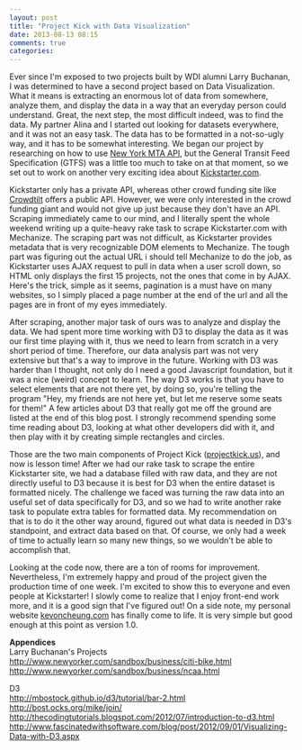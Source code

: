 ```yaml
---
layout: post
title: "Project Kick with Data Visualization"
date: 2013-08-13 08:15
comments: true
categories:
---
```


Ever since I'm exposed to two projects built by WDI alumni Larry Buchanan, I was determined to have a second project based on Data Visualization. What it means is extracting an enormous lot of data from somewhere, analyze them, and display the data in a way that an everyday person could understand. Great, the next step, the most difficult indeed, was to find the data. My partner Alina and I started out looking for datasets everywhere, and it was not an easy task. The data has to be formatted in a not-so-ugly way, and it has to be somewhat interesting. We began our project by researching on how to use <a href="http://datamine.mta.info/" target="_blank">New York MTA API</a>, but the General Transit Feed Specification (GTFS) was a little too much to take on at that moment, so we set out to work on another very exciting idea about <a href="http://www.kickstarter.com/" target="_blank">Kickstarter.com</a>.

Kickstarter only has a private API, whereas other crowd funding site like <a href="https://www.crowdtilt.com/learn/developers" target="_blank">Crowdtilt</a> offers a public API. However, we were only interested in the crowd funding giant and would not give up just because they don't have an API. Scraping immediately came to our mind, and I literally spent the whole weekend writing up a quite-heavy rake task to scrape Kickstarter.com with Mechanize. The scraping part was not difficult, as Kickstarter provides metadata that is very recognizable DOM elements to Mechanize. The tough part was figuring out the actual URL i should tell Mechanize to do the job, as Kickstarter uses AJAX request to pull in data when a user scroll down, so HTML only displays the first 15 projects, not the ones that come in by AJAX. Here's the trick, simple as it seems, pagination is a must have on many websites, so I simply placed a page number at the end of the url and all the pages are in front of my eyes immediately.

After scraping, another major task of ours was to analyze and display the data. We had spent more time working with D3 to display the data as it was our first time playing with it, thus we need to learn from scratch in a very short period of time. Therefore, our data analysis part was not very extensive but that's a way to improve in the future. Working with D3 was harder than I thought, not only do I need a good Javascript foundation, but it was a nice (weird) concept to learn. The way D3 works is that you have to select elements that are not there yet, by doing so, you're telling the program "Hey, my friends are not here yet, but let me reserve some seats for them!" A few articles about D3 that really got me off the ground are listed at the end of this blog post. I strongly recommend spending some time reading about D3, looking at what other developers did with it, and then play with it by creating simple rectangles and circles.

Those are the two main components of Project Kick (<a href="http://projectkick.us" target="_blank">projectkick.us</a>), and now is lesson time! After we had our rake task to scrape the entire Kickstarter site, we had a database filled with raw data, and they are not directly useful to D3 because it is best for D3 when the entire dataset is formatted nicely. The challenge we faced was turning the raw data into an useful set of data specifically for D3, and so we had to write another rake task to populate extra tables for formatted data. My recommendation on that is to do it the other way around, figured out what data is needed in D3's standpoint, and extract data based on that. Of course, we only had a week of time to actually learn so many new things, so we wouldn't be able to accomplish that.


Looking at the code now, there are a ton of rooms for improvement. Nevertheless, I'm extremely happy and proud of the project given the production time of one week. I'm excited to show this to everyone and even people at Kickstarter! I slowly come to realize that I enjoy front-end work more, and it is a good sign that I've figured out! On a side note, my personal website <a href="http://kevoncheung.com" target="_blank">kevoncheung.com</a> has finally come to life. It is very simple but good enough at this point as version 1.0.


<strong>Appendices</strong><br>
Larry Buchanan's Projects<br>
<a href="http://www.newyorker.com/sandbox/business/citi-bike.html" target="_blank">http://www.newyorker.com/sandbox/business/citi-bike.html</a><br>
<a href="http://www.newyorker.com/sandbox/business/ncaa.html" target="_blank">http://www.newyorker.com/sandbox/business/ncaa.html</a><br>

D3<br>
<a href="http://mbostock.github.io/d3/tutorial/bar-2.html" target="_blank">http://mbostock.github.io/d3/tutorial/bar-2.html</a><br>
<a href="http://bost.ocks.org/mike/join/" target="_blank">http://bost.ocks.org/mike/join/</a><br>
<a href="http://thecodingtutorials.blogspot.com/2012/07/introduction-to-d3.html" target="_blank">http://thecodingtutorials.blogspot.com/2012/07/introduction-to-d3.html</a><br>
<a href="http://www.fascinatedwithsoftware.com/blog/post/2012/09/01/Visualizing-Data-with-D3.aspx" target="_blank">http://www.fascinatedwithsoftware.com/blog/post/2012/09/01/Visualizing-Data-with-D3.aspx</a>